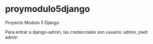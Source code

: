 # proymodulo5django
Proyecto Modulo 5 Django

Para entrar a django-admin, las credenciales son usuario: admin, pwd: admin
